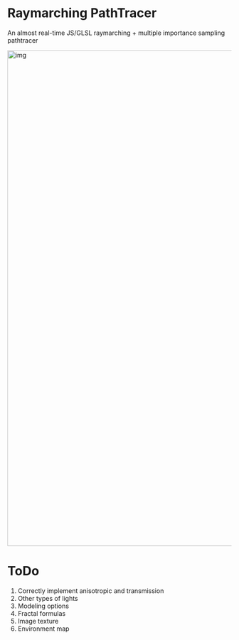# Raymarching PathTracer
 An almost real-time JS/GLSL raymarching + multiple importance sampling pathtracer

<img width="1114" alt="img" src="https://github.com/user-attachments/assets/4d2b826d-291a-4dc0-a7f6-a5ca227a0dbe" />


# ToDo

 1. Correctly implement anisotropic and transmission
 2. Other types of lights
 3. Modeling options
 4. Fractal formulas
 5. Image texture
 6. Environment map

